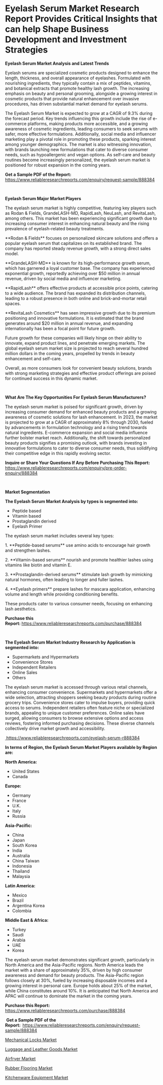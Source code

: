 <p><h1>Eyelash Serum Market Research Report Provides Critical Insights that can help Shape Business Development and Investment Strategies</h1></p><p><strong>Eyelash Serum Market Analysis and Latest Trends</strong></p>
<p><p>Eyelash serums are specialized cosmetic products designed to enhance the length, thickness, and overall appearance of eyelashes. Formulated with nourishing ingredients, they typically contain a mix of peptides, vitamins, and botanical extracts that promote healthy lash growth. The increasing emphasis on beauty and personal grooming, alongside a growing interest in cosmetic products that provide natural enhancement over invasive procedures, has driven substantial market demand for eyelash serums.</p><p>The Eyelash Serum Market is expected to grow at a CAGR of 9.3% during the forecast period. Key trends influencing this growth include the rise of e-commerce platforms, making products more accessible, and a growing awareness of cosmetic ingredients, leading consumers to seek serums with safer, more effective formulations. Additionally, social media and influencer marketing play a pivotal role in promoting these products, sparking interest among younger demographics. The market is also witnessing innovation, with brands launching new formulations that cater to diverse consumer needs, such as hypoallergenic and vegan options. As self-care and beauty routines become increasingly personalized, the eyelash serum market is positioned for robust expansion in the coming years.</p></p>
<p><strong>Get a Sample PDF of the Report:&nbsp;</strong> <a href="https://www.reliableresearchreports.com/enquiry/request-sample/888384?utm_campaign=48&utm_medium=2&utm_source=Github&utm_content=ia&utm_term=07022025&utm_id=eyelash-serum">https://www.reliableresearchreports.com/enquiry/request-sample/888384</a></p>
<p>&nbsp;</p>
<p><strong>Eyelash Serum Major Market Players</strong></p>
<p><p>The eyelash serum market is highly competitive, featuring key players such as Rodan & Fields, GrandeLASH-MD, RapidLash, NeuLash, and RevitaLash, among others. This market has been experiencing significant growth due to increasing consumer interest in enhancing natural beauty and the rising prevalence of eyelash-related beauty treatments.</p><p>**Rodan & Fields** focuses on personalized skincare solutions and offers a popular eyelash serum that capitalizes on its established brand. The company has reported steady revenue growth, with a strong direct sales model.</p><p>**GrandeLASH-MD** is known for its high-performance growth serum, which has garnered a loyal customer base. The company has experienced exponential growth, reportedly achieving over $50 million in annual revenue, driven by social media and influencer marketing.</p><p>**RapidLash** offers effective products at accessible price points, catering to a wide audience. The brand has expanded its distribution channels, leading to a robust presence in both online and brick-and-mortar retail spaces. </p><p>**RevitaLash Cosmetics** has seen impressive growth due to its premium positioning and innovative formulations. It is estimated that the brand generates around $20 million in annual revenue, and expanding internationally has been a focal point for future growth.</p><p>Future growth for these companies will likely hinge on their ability to innovate, expand product lines, and penetrate emerging markets. The global eyelash serum market size is projected to reach several hundred million dollars in the coming years, propelled by trends in beauty enhancement and self-care.</p><p>Overall, as more consumers look for convenient beauty solutions, brands with strong marketing strategies and effective product offerings are poised for continued success in this dynamic market.</p></p>
<p>&nbsp;</p>
<p><strong>What Are The Key Opportunities For Eyelash Serum Manufacturers?</strong></p>
<p><p>The eyelash serum market is poised for significant growth, driven by increasing consumer demand for enhanced beauty products and a growing awareness of cosmetic solutions for lash enhancement. In 2023, the market is projected to grow at a CAGR of approximately 8% through 2030, fueled by advancements in formulation technology and a rising trend towards natural ingredients. E-commerce expansion and social media influence further bolster market reach. Additionally, the shift towards personalized beauty products signifies a promising outlook, with brands investing in innovative formulations to cater to diverse consumer needs, thus solidifying their competitive edge in this rapidly evolving sector.</p></p>
<p><strong>Inquire or Share Your Questions If Any Before Purchasing This Report:</strong> <a href="https://www.reliableresearchreports.com/enquiry/pre-order-enquiry/888384?utm_campaign=48&utm_medium=2&utm_source=Github&utm_content=ia&utm_term=07022025&utm_id=eyelash-serum">https://www.reliableresearchreports.com/enquiry/pre-order-enquiry/888384</a></p>
<p>&nbsp;</p>
<p><strong>Market Segmentation</strong></p>
<p><strong>The Eyelash Serum Market Analysis by types is segmented into:</strong></p>
<p><ul><li>Peptide based</li><li>Vitamin based</li><li>Prostaglandin derived</li><li>Eyelash Primer</li></ul></p>
<p><p>The eyelash serum market includes several key types: </p><p>1. **Peptide-based serums** use amino acids to encourage hair growth and strengthen lashes.</p><p>2. **Vitamin-based serums** nourish and promote healthier lashes using vitamins like biotin and vitamin E.</p><p>3. **Prostaglandin-derived serums** stimulate lash growth by mimicking natural hormones, often leading to longer and fuller lashes.</p><p>4. **Eyelash primers** prepare lashes for mascara application, enhancing volume and length while providing conditioning benefits. </p><p>These products cater to various consumer needs, focusing on enhancing lash aesthetics.</p></p>
<p><strong>Purchase this Report:&nbsp;</strong><a href="https://www.reliableresearchreports.com/purchase/888384?utm_campaign=48&utm_medium=2&utm_source=Github&utm_content=ia&utm_term=07022025&utm_id=eyelash-serum">https://www.reliableresearchreports.com/purchase/888384</a></p>
<p>&nbsp;</p>
<p><strong>The Eyelash Serum Market Industry Research by Application is segmented into:</strong></p>
<p><ul><li>Supermarkets and Hypermarkets</li><li>Convenience Stores</li><li>Independent Retailers</li><li>Online Sales</li><li>Others</li></ul></p>
<p><p>The eyelash serum market is accessed through various retail channels, enhancing consumer convenience. Supermarkets and hypermarkets offer a wide selection, attracting shoppers seeking beauty products during routine grocery trips. Convenience stores cater to impulse buyers, providing quick access to serums. Independent retailers often feature niche or specialized brands, appealing to unique customer preferences. Online sales have surged, allowing consumers to browse extensive options and access reviews, fostering informed purchasing decisions. These diverse channels collectively drive market growth and accessibility.</p></p>
<p><a href="https://www.reliableresearchreports.com/eyelash-serum-r888384?utm_campaign=48&utm_medium=2&utm_source=Github&utm_content=ia&utm_term=07022025&utm_id=eyelash-serum">&nbsp;https://www.reliableresearchreports.com/eyelash-serum-r888384</a></p>
<p><strong>In terms of Region, the Eyelash Serum Market Players available by Region are:</strong></p>
<p>
    <p> <strong> North America: </strong>
        <ul>
            <li>United States</li>
            <li>Canada</li>
        </ul>
        </p> 
    <p> <strong> Europe: </strong>
        <ul>
            <li>Germany</li>
            <li>France</li>
            <li>U.K.</li>
            <li>Italy</li>
            <li>Russia</li>
        </ul>
        </p> 
    <p> <strong> Asia-Pacific: </strong>
        <ul>
            <li>China</li>
            <li>Japan</li>
            <li>South Korea</li>
            <li>India</li>
            <li>Australia</li>
            <li>China Taiwan</li>
            <li>Indonesia</li>
            <li>Thailand</li>
            <li>Malaysia</li>
        </ul>
        </p> 
    <p> <strong> Latin America: </strong>
        <ul>
            <li>Mexico</li>
            <li>Brazil</li>
            <li>Argentina Korea</li>
            <li>Colombia</li>
        </ul>
        </p> 
    <p> <strong> Middle East & Africa: </strong>
        <ul>
            <li>Turkey</li>
            <li>Saudi</li>
            <li>Arabia</li>
            <li>UAE</li>
            <li>Korea</li>
        </ul>
    </p>
    </p>
<p><p>The eyelash serum market demonstrates significant growth, particularly in North America and the Asia-Pacific regions. North America leads the market with a share of approximately 35%, driven by high consumer awareness and demand for beauty products. The Asia-Pacific region follows closely at 30%, fueled by increasing disposable incomes and a growing interest in personal care. Europe holds about 25% of the market, while China constitutes around 10%. It is anticipated that North America and APAC will continue to dominate the market in the coming years.</p></p>
<p><strong>Purchase this Report: </strong><a href="https://www.reliableresearchreports.com/purchase/888384?utm_campaign=48&utm_medium=2&utm_source=Github&utm_content=ia&utm_term=07022025&utm_id=eyelash-serum">https://www.reliableresearchreports.com/purchase/888384</a></p>
<p>&nbsp;<strong>Get a Sample PDF of the Report:&nbsp;&nbsp;</strong><a href="https://www.reliableresearchreports.com/enquiry/request-sample/888384?utm_campaign=48&utm_medium=2&utm_source=Github&utm_content=ia&utm_term=07022025&utm_id=eyelash-serum">https://www.reliableresearchreports.com/enquiry/request-sample/888384</a></p>
<p><strong></strong></p>
<p><p><a href="https://github.com/aistraasinyo/Market-Research-Report-List-1/blob/main/mechanical-locks-market.md?utm_campaign=48&utm_medium=2&utm_source=Github&utm_content=ia&utm_term=07022025&utm_id=eyelash-serum">Mechanical Locks Market</a></p><p><a href="https://github.com/boysabotzoc/Market-Research-Report-List-1/blob/main/luggage-and-leather-goods-market.md?utm_campaign=48&utm_medium=2&utm_source=Github&utm_content=ia&utm_term=07022025&utm_id=eyelash-serum">Luggage and Leather Goods Market</a></p><p><a href="https://github.com/penecorodz74/Market-Research-Report-List-1/blob/main/airfryer-market.md?utm_campaign=48&utm_medium=2&utm_source=Github&utm_content=ia&utm_term=07022025&utm_id=eyelash-serum">Airfryer Market</a></p><p><a href="https://github.com/sadimsamid/Market-Research-Report-List-1/blob/main/rubber-flooring-market.md?utm_campaign=48&utm_medium=2&utm_source=Github&utm_content=ia&utm_term=07022025&utm_id=eyelash-serum">Rubber Flooring Market</a></p><p><a href="https://github.com/ivetasyizhi/Market-Research-Report-List-1/blob/main/kitchenware-equipment-market.md?utm_campaign=48&utm_medium=2&utm_source=Github&utm_content=ia&utm_term=07022025&utm_id=eyelash-serum">Kitchenware Equipment Market</a></p></p>